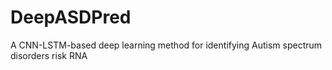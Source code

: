 # DeepASDPred
A CNN-LSTM-based deep learning method for identifying Autism spectrum disorders risk RNA
